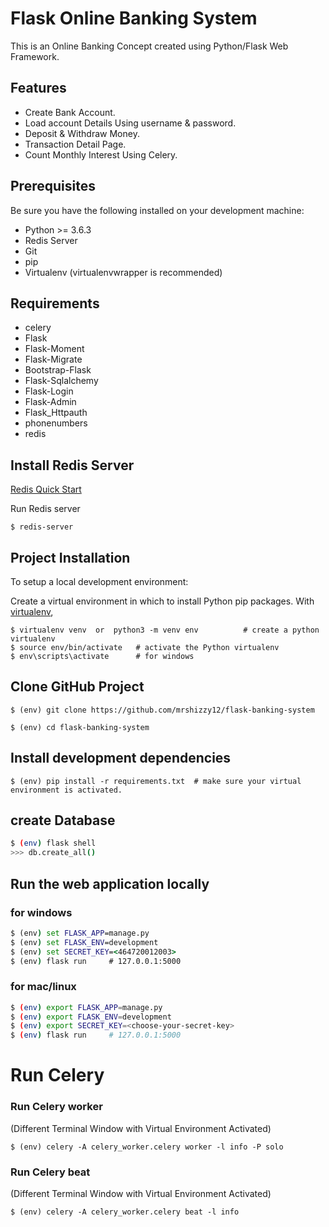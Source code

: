 # Flask Online Banking System

This is an Online Banking Concept created using Python/Flask Web Framework.

## Features

* Create Bank Account.
* Load account Details Using username & password.
* Deposit & Withdraw Money.
* Transaction Detail Page.
* Count Monthly Interest Using Celery.

## Prerequisites

Be sure you have the following installed on your development machine:

+ Python >= 3.6.3
+ Redis Server
+ Git 
+ pip
+ Virtualenv (virtualenvwrapper is recommended)

## Requirements

+ celery
+ Flask
+ Flask-Moment
+ Flask-Migrate
+ Bootstrap-Flask
+ Flask-Sqlalchemy
+ Flask-Login
+ Flask-Admin
+ Flask_Httpauth
+ phonenumbers
+ redis

## Install Redis Server

[Redis Quick Start](https://redis.io/topics/quickstart)

Run Redis server
```bash/cmd
$ redis-server
```

## Project Installation

To setup a local development environment:

Create a virtual environment in which to install Python pip packages. With [virtualenv](https://pypi.python.org/pypi/virtualenv),

```bash/cmd
$ virtualenv venv  or  python3 -m venv env          # create a python virtualenv
$ source env/bin/activate   # activate the Python virtualenv 
$ env\scripts\activate      # for windows
```


## Clone GitHub Project
```bash/cmd
$ (env) git clone https://github.com/mrshizzy12/flask-banking-system

$ (env) cd flask-banking-system
```

## Install development dependencies
```bash/cmd
$ (env) pip install -r requirements.txt  # make sure your virtual environment is activated.
```

## create Database
```bash
$ (env) flask shell
>>> db.create_all()
```

## Run the web application locally

### for windows
```cmd
$ (env) set FLASK_APP=manage.py
$ (env) set FLASK_ENV=development
$ (env) set SECRET_KEY=<464720012003>
$ (env) flask run     # 127.0.0.1:5000
```
### for mac/linux
```bash
$ (env) export FLASK_APP=manage.py
$ (env) export FLASK_ENV=development
$ (env) export SECRET_KEY=<choose-your-secret-key>
$ (env) flask run     # 127.0.0.1:5000
```

# Run Celery

### Run Celery worker
(Different Terminal Window with Virtual Environment Activated)
```bash/cmd
$ (env) celery -A celery_worker.celery worker -l info -P solo
```

### Run Celery beat
(Different Terminal Window with Virtual Environment Activated)
```bash/cmd
$ (env) celery -A celery_worker.celery beat -l info
```